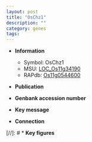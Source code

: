 ```yaml
---
layout: post
title: "OsChz1"
description: ""
category: genes
tags: 
---
```


* **Information**  
    + Symbol: OsChz1  
    + MSU: [LOC_Os11g34190](http://rice.uga.edu/cgi-bin/ORF_infopage.cgi?orf=LOC_Os11g34190)  
    + RAPdb: [Os11g0544600](http://rapdb.dna.affrc.go.jp/viewer/gbrowse_details/irgsp1?name=Os11g0544600)  

* **Publication**  

* **Genbank accession number**  

* **Key message**  

* **Connection**  

[//]: # * **Key figures**  


